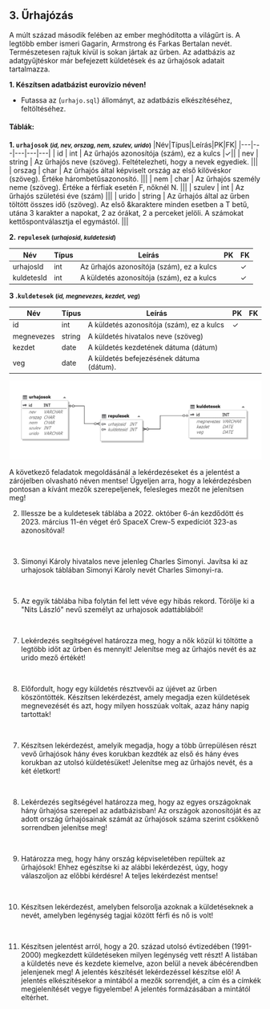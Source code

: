 ## 3. Űrhajózás 

A múlt század második felében az ember meghódította a világűrt is. A legtöbb ember ismeri Gagarin, Armstrong és Farkas Bertalan nevét. Természetesen rajtuk kívül is sokan jártak az űrben. Az adatbázis az adatgyűjtéskor már befejezett küldetések és az űrhajósok adatait tartalmazza.

**1. Készítsen adatbázist eurovizio néven!**

- Futassa az (`urhajo.sql`) állományt, az adatbázis elkészítéséhez, feltöltéséhez.

#### Táblák:

**1. `urhajosok` <small>(*id, nev, orszag, nem, szulev, urido*)</small>**
|Név|Típus|Leírás|PK|FK|
|---|---|---|---|---|
| id | int | Az űrhajós azonosítója (szám), ez a kulcs |✓||
| nev | string | Az űrhajós neve (szöveg). Feltételezheti, hogy a nevek egyediek. |||
| orszag | char | Az űrhajós által képviselt ország az első kilövéskor (szöveg). Értéke hárombetűsazonosító. |||
| nem | char | Az űrhajós személy neme (szöveg). Értéke a férfiak esetén F, nőknél N. |||
| szulev | int | Az űrhajós születési éve (szám) |||
| urido | string | Az űrhajós által az űrben töltött összes idő (szöveg). Az első &karaktere minden esetben a T betű, utána 3 karakter a napokat, 2 az órákat, 2 a perceket jelöli. A számokat kettőspontválasztja el egymástól. |||


**2. `repulesek` <small>(*urhajosid, kuldetesid*)</small>**


|Név|Típus|Leírás|PK|FK|
|---|---|---|---|---|
| urhajosId | int | Az űrhajós azonosítója (szám), ez a kulcs ||✓|
| kuldetesId | int | A küldetés azonosítója (szám), ez a kulcs  ||✓|

**3 .`kuldetesek` <small>(*id, megnevezes, kezdet, veg*)</small>**

|Név|Típus|Leírás|PK|FK|
|---|---|---|---|---|
| id | int | A küldetés azonosítója (szám), ez a kulcs |✓||
| megnevezes | string | A küldetés hivatalos neve (szöveg) |||
| kezdet | date | A küldetés kezdetének dátuma (dátum) |||
| veg | date | A küldetés befejezésének dátuma (dátum). |||

![Kép a kapcsolatokról](diagram.png)
  
A következő feladatok megoldásánál a lekérdezéseket és a jelentést a zárójelben olvasható
néven mentse! Ügyeljen arra, hogy a lekérdezésben pontosan a kívánt mezők szerepeljenek,
felesleges mezőt ne jelenítsen meg!
<br>

2. Illessze be a kuldetesek táblába a 2022. október 6-án kezdődött és 2023. március 11-én véget érő SpaceX Crew-5 expedíciót 323-as azonosítóval!
<br>

3. Simonyi Károly hivatalos neve jelenleg Charles Simonyi. Javítsa ki az urhajosok táblában Simonyi Károly nevét Charles Simonyi-ra.
<br>

5. Az egyik táblába hiba folytán fel lett véve egy hibás rekord. Törölje ki a "Nits László" nevű személyt az urhajosok adattáblából!
<br>

7. Lekérdezés segítségével határozza meg, hogy a nők közül ki töltötte a legtöbb időt az űrben
és mennyit! Jelenítse meg az űrhajós nevét és az urido mező értékét! 
<br>

8. Előfordult, hogy egy küldetés résztvevői az újévet az űrben köszöntötték. Készítsen
lekérdezést, amely megadja ezen küldetések megnevezését és azt, hogy milyen hosszúak
voltak, azaz hány napig tartottak! 

<br>

7. Készítsen lekérdezést, amelyik megadja, hogy a több űrrepülésen részt vevő űrhajósok hány
éves korukban kezdték az első és hány éves korukban az utolsó küldetésüket! Jelenítse meg
az űrhajós nevét, és a két életkort!
<br>

8. Lekérdezés segítségével határozza meg, hogy az egyes országoknak hány űrhajósa szerepel
az adatbázisban! Az országok azonosítóját és az adott ország űrhajósainak számát
az űrhajósok száma szerint csökkenő sorrendben jelenítse meg!
<br>

9. Határozza meg, hogy hány ország képviseletében repültek az űrhajósok! Ehhez egészítse ki
az alábbi lekérdezést, úgy, hogy válaszoljon az előbbi kérdésre! A teljes lekérdezést mentse!
<br>

10. Készítsen lekérdezést, amelyben felsorolja azoknak a küldetéseknek a nevét, amelyben
legénység tagjai között férfi és nő is volt!
<br>

11. Készítsen jelentést arról, hogy a 20. század utolsó évtizedében (1991-2000) megkezdett
küldetéseken milyen legénység vett részt! A listában a küldetés neve és kezdete kiemelve,
azon belül a nevek ábécérendben jelenjenek meg! A jelentés készítését lekérdezéssel
készítse elő! A jelentés elkészítésekor a mintából a mezők sorrendjét, a cím és a címkék
megjelenítését vegye figyelembe! A jelentés formázásában a mintától eltérhet. 
